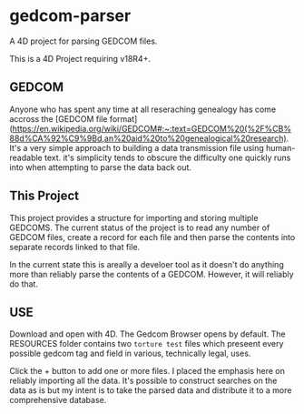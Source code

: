 # gedcom-parser
 A 4D project for parsing GEDCOM files. 

This is a 4D Project requiring v18R4+. 

## GEDCOM
Anyone who has spent any time at all reseraching genealogy has come accross the [GEDCOM file format](https://en.wikipedia.org/wiki/GEDCOM#:~:text=GEDCOM%20(%2F%CB%88d%CA%92%C9%9Bd,an%20aid%20to%20genealogical%20research). It's a very simple approach to building a data transmission file using human-readable text. it's simplicity tends to obscure the difficulty one quickly runs into when attempting to parse the data back out.

## This Project
This project provides a structure for importing and storing multiple GEDCOMS. The current status of the project is to read any number of GEDCOM files, create a record for each file and then parse the contents into separate records linked to that file. 

In the current state this is areally a develoer tool as it doesn't do anything more than reliably parse the contents of a GEDCOM. However, it will reliably do that. 

## USE
Download and open with 4D. The Gedcom Browser opens by default. The RESOURCES folder contains two `torture test` files which preseent every possible gedcom tag and field in various, technically legal, uses. 

Click the + button to add one or more files. I placed the emphasis here on reliably importing all the data. It's possible to construct searches on the data as is but my intent is to take the parsed data and distribute it to a more comprehensive database. 
